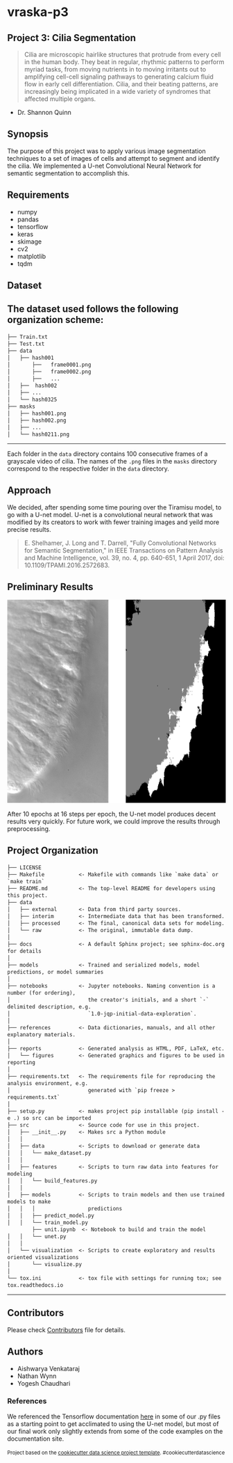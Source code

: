 vraska-p3
==============================

## Project 3: Cilia Segmentation

>Cilia are microscopic hairlike structures that protrude from every cell in the human body. They beat in regular, rhythmic patterns to perform myriad tasks, from moving nutrients in to moving irritants out to amplifying cell-cell signaling pathways to generating calcium fluid flow in early cell differentiation. Cilia, and their beating patterns, are increasingly being implicated in a wide variety of syndromes that affected multiple organs.
- Dr. Shannon Quinn

## Synopsis
The purpose of this project was to apply various image segmentation techniques to a set of images of cells and attempt to segment and identify the cilia. We implemented a U-net Convolutional Neural Network for semantic segmentation to accomplish this.

## Requirements
- numpy
- pandas
- tensorflow
- keras
- skimage
- cv2
- matplotlib
- tqdm

## Dataset

The dataset used follows the following organization scheme:
------------

    ├── Train.txt  
    ├── Test.txt  
    ├── data
    │   ├── hash001
    │       ├──   frame0001.png
    │       ├──   frame0002.png
    │       ├──   ...
    │   ├──  hash002   
    │   ├── ...
    │   └── hash0325  
    ├── masks
    │   ├── hash001.png
    │   ├── hash002.png   
    │   ├── ...
    │   └── hash0211.png 
------------

Each folder in the `data` directory contains 100 consecutive frames of a grayscale video of cilia. The names of the `.png` files in the `masks` directory correspond to the respective folder in the `data` directory.

## Approach
We decided, after spending some time pouring over the Tiramisu model, to go with a U-net model. U-net is a convolutional neural network that was modified by its creators to work with fewer training images and yeild more precise results.


> E. Shelhamer, J. Long and T. Darrell, "Fully Convolutional Networks for Semantic Segmentation," in IEEE Transactions on Pattern Analysis and Machine Intelligence, vol. 39, no. 4, pp. 640-651, 1 April 2017, doi: 10.1109/TPAMI.2016.2572683.

## Preliminary Results
![cilia results](resources/cilia.png "Preliminary Results")

After 10 epochs at 16 steps per epoch, the U-net model produces decent results very quickly. For future work, we could improve the results through preprocessing.

Project Organization
------------

    ├── LICENSE
    ├── Makefile           <- Makefile with commands like `make data` or `make train`
    ├── README.md          <- The top-level README for developers using this project.
    ├── data
    │   ├── external       <- Data from third party sources.
    │   ├── interim        <- Intermediate data that has been transformed.
    │   ├── processed      <- The final, canonical data sets for modeling.
    │   └── raw            <- The original, immutable data dump.
    │
    ├── docs               <- A default Sphinx project; see sphinx-doc.org for details
    │
    ├── models             <- Trained and serialized models, model predictions, or model summaries
    │
    ├── notebooks          <- Jupyter notebooks. Naming convention is a number (for ordering),
    │                         the creator's initials, and a short `-` delimited description, e.g.
    │                         `1.0-jqp-initial-data-exploration`.
    │
    ├── references         <- Data dictionaries, manuals, and all other explanatory materials.
    │
    ├── reports            <- Generated analysis as HTML, PDF, LaTeX, etc.
    │   └── figures        <- Generated graphics and figures to be used in reporting
    │
    ├── requirements.txt   <- The requirements file for reproducing the analysis environment, e.g.
    │                         generated with `pip freeze > requirements.txt`
    │
    ├── setup.py           <- makes project pip installable (pip install -e .) so src can be imported
    ├── src                <- Source code for use in this project.
    │   ├── __init__.py    <- Makes src a Python module
    │   │
    │   ├── data           <- Scripts to download or generate data
    │   │   └── make_dataset.py
    │   │
    │   ├── features       <- Scripts to turn raw data into features for modeling
    │   │   └── build_features.py
    │   │
    │   ├── models         <- Scripts to train models and then use trained models to make
    │   │   │                 predictions
    │   │   ├── predict_model.py
    │   │   └── train_model.py
            ├── unit.ipynb  <- Notebook to build and train the model
    │   │   └── unet.py
    │   │
    │   └── visualization  <- Scripts to create exploratory and results oriented visualizations
    │       └── visualize.py
    │
    └── tox.ini            <- tox file with settings for running tox; see tox.readthedocs.io


--------

## Contributors
Please check [Contributors](https://github.com/dsp-uga/vraska-p3/blob/main/CONTRIBUTORS.md) file for details.

## Authors
   - Aishwarya Venkataraj
   - Nathan Wynn
   - Yogesh Chaudhari

### References
We referenced the Tensorflow documentation [here](https://www.tensorflow.org/tutorials/images/segmentation) in some of our .py files as a starting point to get acclimated to using the U-net model, but most of our final work only slightly extends from some of the code examples on the documentation site.

<p><small>Project based on the <a target="_blank" href="https://drivendata.github.io/cookiecutter-data-science/">cookiecutter data science project template</a>. #cookiecutterdatascience</small></p>
